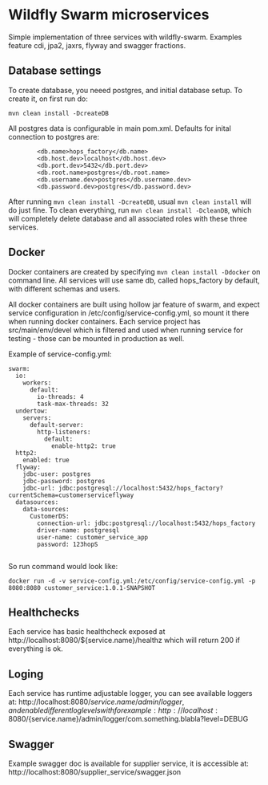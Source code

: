 # Wildfly Swarm microservices

Simple implementation of three services with wildfly-swarm. Examples feature cdi, jpa2, jaxrs, flyway and swagger fractions.

## Database settings
To create database, you neeed postgres, and initial database setup. To create it, on first run do:
```
mvn clean install -DcreateDB
```

All postgres data is configurable in main pom.xml. Defaults for inital connection to postgres are:
```
        <db.name>hops_factory</db.name>
        <db.host.dev>localhost</db.host.dev>
        <db.port.dev>5432</db.port.dev>
        <db.root.name>postgres</db.root.name>
        <db.username.dev>postgres</db.username.dev>
        <db.password.dev>postgres</db.password.dev>
```

After running ```mvn clean install -DcreateDB```, usual ```mvn clean install``` will do just fine.
To clean everything, run ```mvn clean install -DcleanDB```, which will completely delete database and all associated roles with these three services.

## Docker
Docker containers are created by specifying ```mvn clean install -Ddocker``` on command line.
All services will use same db, called hops_factory by default, with different schemas and users.

All docker containers are built using hollow jar feature of swarm, and expect service configuration in /etc/config/service-config.yml, so mount it there when running docker containers. Each service project has src/main/env/devel which is filtered and used when running service for testing - those can be mounted in production as well.

Example of service-config.yml:

```
swarm:
  io:
    workers:
      default:
        io-threads: 4
        task-max-threads: 32
  undertow:
    servers:
      default-server:
        http-listeners:
          default:
            enable-http2: true
  http2:
    enabled: true
  flyway:
    jdbc-user: postgres
    jdbc-password: postgres
    jdbc-url: jdbc:postgresql://localhost:5432/hops_factory?currentSchema=customerserviceflyway
  datasources:
    data-sources:
      CustomerDS:
        connection-url: jdbc:postgresql://localhost:5432/hops_factory
        driver-name: postgresql
        user-name: customer_service_app
        password: 123hopS
        
```
So run command would look like:

```
docker run -d -v service-config.yml:/etc/config/service-config.yml -p 8080:8080 customer_service:1.0.1-SNAPSHOT
```

## Healthchecks

Each service has basic healthcheck exposed at http://localhost:8080/${service.name}/healthz which will return 200 if everything is ok.

## Loging

Each service has runtime adjustable logger, you can see available loggers at: 
http://localhost:8080/${service.name}/admin/logger , 
and enable different log levels with for example: 
http://localhost:8080/${service.name}/admin/logger/com.something.blabla?level=DEBUG

## Swagger

Example swagger doc is available for supplier service, it is accessible at:
http://localhost:8080/supplier_service/swagger.json
